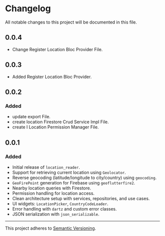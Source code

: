 # Changelog

All notable changes to this project will be documented in this file.

## 0.0.4
- Change Register Location Bloc Provider File.

## 0.0.3
- Added Register Location Bloc Provider.

## 0.0.2
### Added
- update export File.
- create location Firestore Crud Service Impl File.
- create I Location Permission Manager File.

## 0.0.1
### Added
- Initial release of `location_reader`.
- Support for retrieving current location using `Geolocator`.
- Reverse geocoding (latitude/longitude to city/country) using `geocoding`.
- `GeoFirePoint` generation for Firebase using `geoflutterfire2`.
- Nearby location queries with Firestore.
- Permission handling for location access.
- Clean architecture setup with services, repositories, and use cases.
- UI widgets: `LocationPicker`, `CountryCodeLoader`.
- Error handling with `dartz` and custom error classes.
- JSON serialization with `json_serializable`.

---

This project adheres to [Semantic Versioning](https://semver.org/).
